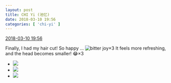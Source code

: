 ```yaml
---
layout: post
title: CHI Yi (池忆)
date: 2018-03-10 19:56
categories: [ 'chi-yi' ]
---
```


<div class="weibo-info">
  <a href="https://weibo.com/6117581836/G6L9JA0Wz">2018-03-10 19:56</a>
</div>

Finally, I had my hair cut! So happy … ![bitter joy](https://img.t.sinajs.cn/t4/appstyle/expression/ext/normal/2c/moren_yunbei_org.png)×3 It feels more refreshing, and the head becomes smaller! :joy:×3

<!-- more -->

<ul class="weibo-pic-list-1">
  <li class="weibo-pic">
    <a href="http://wx1.sinaimg.cn/mw690/006G0KuMgy1fp7yubzd3yj30qo0ziagm.jpg"><img src="http://wx1.sinaimg.cn/thumb150/006G0KuMgy1fp7yubzd3yj30qo0ziagm.jpg"/></a>
  </li>
  <li class="weibo-pic">
    <a href="http://wx4.sinaimg.cn/mw690/006G0KuMgy1fp7yuaj3awj30qo0zi7aj.jpg"><img src="http://wx4.sinaimg.cn/thumb150/006G0KuMgy1fp7yuaj3awj30qo0zi7aj.jpg"/></a>
  </li>
  <li class="weibo-pic">
    <a href="http://wx2.sinaimg.cn/mw690/006G0KuMgy1fp7yudgb8bj30qo0zi454.jpg"><img src="http://wx2.sinaimg.cn/thumb150/006G0KuMgy1fp7yudgb8bj30qo0zi454.jpg"/></a>
  </li>
</ul>

